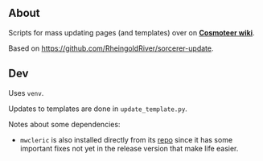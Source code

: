 ## About

Scripts for mass updating pages (and templates) over on [**Cosmoteer wiki**](https://cosmoteer.wiki.gg/).

Based on https://github.com/RheingoldRiver/sorcerer-update.

## Dev

Uses `venv`.

Updates to templates are done in `update_template.py`.

Notes about some dependencies:
- `mwcleric` is also installed directly from its [repo](https://github.com/RheingoldRiver/mwcleric) since it has some important fixes not yet in the release version that make life easier.